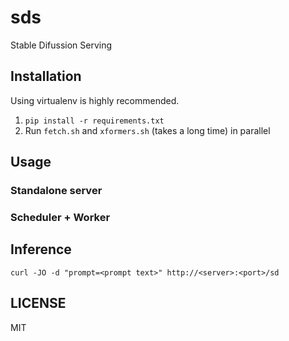 sds
===
Stable Difussion Serving

## Installation

Using virtualenv is highly recommended.

1. `pip install -r requirements.txt`
2. Run `fetch.sh` and `xformers.sh` (takes a long time) in parallel

## Usage

### Standalone server

### Scheduler + Worker


## Inference
`curl -JO -d "prompt=<prompt text>" http://<server>:<port>/sd`

## LICENSE
MIT